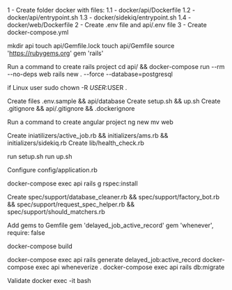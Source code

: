 
1 - Create folder docker with files:
 1.1 - docker/api/Dockerfile
 1.2 - docker/api/entrypoint.sh
 1.3 - docker/sidekiq/entrypoint.sh
 1.4 - docker/web/Dockerfile
2 - Create .env file and api/.env file
3 - Create docker-compose.yml

mkdir api
touch api/Gemfile.lock
touch api/Gemfile
  source 'https://rubygems.org'
  gem 'rails'

Run a command to create rails project 
 cd api/ && docker-compose run --rm --no-deps web rails new . --force --database=postgresql

if Linux user 
 sudo chown -R $USER:$USER .

Create files .env.sample && api/database
Create setup.sh && up.sh
Create .gitignore && api/.gitignore && .dockerignore


Run a command to create angular project
ng new <application name>
mv <application name> web

Create iniatilizers/active_job.rb && initializers/ams.rb && initializers/sidekiq.rb
Create lib/health_check.rb


run setup.sh
run up.sh

Configure config/application.rb

docker-compose exec api rails g rspec:install

Create spec/support/database_cleaner.rb && spec/support/factory_bot.rb && spec/support/request_spec_helper.rb && spec/support/should_matchers.rb

Add gems to Gemfile
gem 'delayed_job_active_record'
gem 'whenever', require: false

docker-compose build

docker-compose exec api rails generate delayed_job:active_record
docker-compose exec api wheneverize .
docker-compose exec api rails db:migrate


Validate
docker exec -it <docker cron_job container> bash
